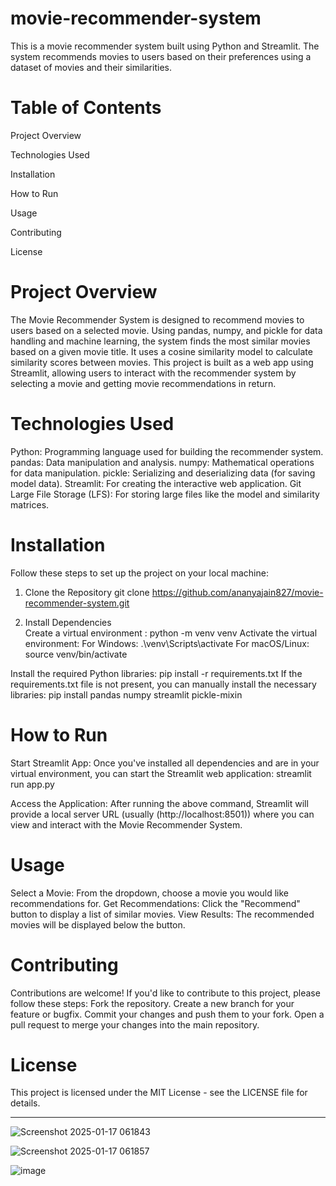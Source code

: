 # movie-recommender-system
This is a movie recommender system built using Python and Streamlit. The system recommends movies to users based on their preferences using a dataset of movies and their similarities.

# Table of Contents

Project Overview

Technologies Used

Installation

How to Run

Usage

Contributing

License


# Project Overview
The Movie Recommender System is designed to recommend movies to users based on a selected movie. Using pandas, numpy, and pickle for data handling and machine learning, the system finds the most similar movies based on a given movie title. It uses a cosine similarity model to calculate similarity scores between movies.
This project is built as a web app using Streamlit, allowing users to interact with the recommender system by selecting a movie and getting movie recommendations in return.

# Technologies Used
Python: Programming language used for building the recommender system.
pandas: Data manipulation and analysis.
numpy: Mathematical operations for data manipulation.
pickle: Serializing and deserializing data (for saving model data).
Streamlit: For creating the interactive web application.
Git Large File Storage (LFS): For storing large files like the model and similarity matrices.


# Installation
Follow these steps to set up the project on your local machine:
1. Clone the Repository
git clone https://github.com/ananyajain827/movie-recommender-system.git

2. Install Dependencies  
Create a virtual environment :
python -m venv venv
Activate the virtual environment:
For Windows:
.\venv\Scripts\activate
For macOS/Linux:
source venv/bin/activate

Install the required Python libraries:
pip install -r requirements.txt
If the requirements.txt file is not present, you can manually install the necessary libraries:
pip install pandas numpy streamlit pickle-mixin


# How to Run
Start Streamlit App:
Once you've installed all dependencies and are in your virtual environment, you can start the Streamlit web application:
streamlit run app.py

Access the Application:
After running the above command, Streamlit will provide a local server URL (usually (http://localhost:8501)) where you can view and interact with the Movie Recommender System.


# Usage
Select a Movie: From the dropdown, choose a movie you would like recommendations for.
Get Recommendations: Click the "Recommend" button to display a list of similar movies.
View Results: The recommended movies will be displayed below the button.


# Contributing
Contributions are welcome! If you'd like to contribute to this project, please follow these steps:
Fork the repository.
Create a new branch for your feature or bugfix.
Commit your changes and push them to your fork.
Open a pull request to merge your changes into the main repository.


# License
This project is licensed under the MIT License - see the LICENSE file for details.

________________________________________________________________________________________________________________________________________________________________






![Screenshot 2025-01-17 061843](https://github.com/user-attachments/assets/08eb5660-1b9d-4f64-8670-fffa990a9d8c)

![Screenshot 2025-01-17 061857](https://github.com/user-attachments/assets/388b3f32-9952-432a-bd59-6662ed3d1a9e)

![image](https://github.com/user-attachments/assets/7f228197-82da-4c77-b07b-51a3a5d72283)
